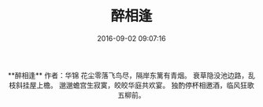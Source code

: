 ﻿---
title: 醉相逢
date: 2016-09-02 09:07:16
category: ["诗词"]
tags: ["诗词"]
---

<center>
**醉相逢**
作者：华锦
<!--more-->
花尘零落飞鸟尽，隔岸东篱有青烟。
衰草隐没池边路，乱枝斜挂屋上檐。
邈邈蟾宫生寂寞，皎皎华庭共欢宴。
独酌停杯相邀酒，临风狂歌五柳前。
</center>